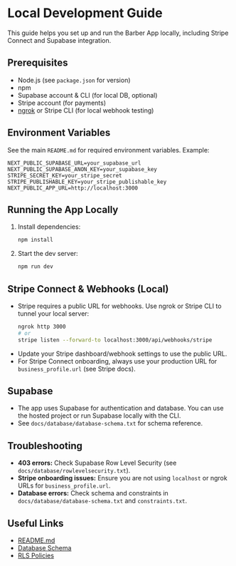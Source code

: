 # Local Development Guide

This guide helps you set up and run the Barber App locally, including Stripe Connect and Supabase integration.

## Prerequisites
- Node.js (see `package.json` for version)
- npm
- Supabase account & CLI (for local DB, optional)
- Stripe account (for payments)
- [ngrok](https://ngrok.com/) or Stripe CLI (for local webhook testing)

## Environment Variables
See the main `README.md` for required environment variables. Example:
```env
NEXT_PUBLIC_SUPABASE_URL=your_supabase_url
NEXT_PUBLIC_SUPABASE_ANON_KEY=your_supabase_key
STRIPE_SECRET_KEY=your_stripe_secret
STRIPE_PUBLISHABLE_KEY=your_stripe_publishable_key
NEXT_PUBLIC_APP_URL=http://localhost:3000
```

## Running the App Locally
1. Install dependencies:
   ```bash
   npm install
   ```
2. Start the dev server:
   ```bash
   npm run dev
   ```

## Stripe Connect & Webhooks (Local)
- Stripe requires a public URL for webhooks. Use ngrok or Stripe CLI to tunnel your local server:
  ```bash
  ngrok http 3000
  # or
  stripe listen --forward-to localhost:3000/api/webhooks/stripe
  ```
- Update your Stripe dashboard/webhook settings to use the public URL.
- For Stripe Connect onboarding, always use your production URL for `business_profile.url` (see Stripe docs).

## Supabase
- The app uses Supabase for authentication and database. You can use the hosted project or run Supabase locally with the CLI.
- See `docs/database/database-schema.txt` for schema reference.

## Troubleshooting
- **403 errors:** Check Supabase Row Level Security (see `docs/database/rowlevelsecurity.txt`).
- **Stripe onboarding issues:** Ensure you are not using `localhost` or ngrok URLs for `business_profile.url`.
- **Database errors:** Check schema and constraints in `docs/database/database-schema.txt` and `constraints.txt`.

## Useful Links
- [README.md](../README.md)
- [Database Schema](./database/database-schema.txt)
- [RLS Policies](./database/rowlevelsecurity.txt) 